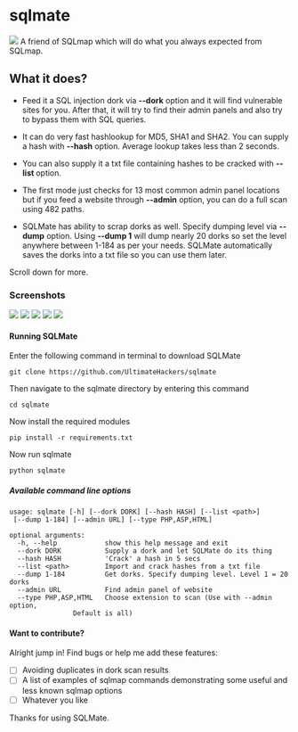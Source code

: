 # sqlmate
<img src='https://i.imgur.com/iXwyVul.png' />
A friend of SQLmap which will do what you always expected from SQLmap.

## What it does?
- Feed it a SQL injection dork via <b>--dork</b> option and it will find vulnerable sites for you. After that, it will try to find their admin panels and also try to bypass them with SQL queries.

- It can do very fast hashlookup for MD5, SHA1 and SHA2. You can supply a hash with <b>--hash</b> option. Average lookup takes less than 2 seconds.

- You can also supply it a txt file containing hashes to be cracked with <b>--list <path></b> option.
  
- The first mode just checks for 13 most common admin panel locations but if you feed a website through <b>--admin</b> option, you can do a full scan using 482 paths.

- SQLMate has ability to scrap dorks as well. Specify dumping level via <b>--dump</b> option. Using <b>--dump 1</b> will dump nearly 20 dorks so set the level anywhere between 1-184 as per your needs. SQLMate automatically saves the dorks into a txt file so you can use them later.

Scroll down for more.

### Screenshots
<img src='https://i.imgur.com/8JDL1xt.png' />
<img src='https://i.imgur.com/ww2zupy.png' />
<img src='https://i.imgur.com/itjrbrH.png' />
<img src='https://i.imgur.com/IxFbg8G.png' />
<img src='https://i.imgur.com/EQ0OJtA.png' />

#### Running SQLMate
Enter the following command in terminal to download SQLMate
```
git clone https://github.com/UltimateHackers/sqlmate
```
Then navigate to the sqlmate directory by entering this command
```
cd sqlmate
```
Now install the required modules
```
pip install -r requirements.txt
```
Now run sqlmate
```
python sqlmate
```

##### Available command line options
```
usage: sqlmate [-h] [--dork DORK] [--hash HASH] [--list <path>]
 [--dump 1-184] [--admin URL] [--type PHP,ASP,HTML]

optional arguments:
  -h, --help            show this help message and exit
  --dork DORK           Supply a dork and let SQLMate do its thing
  --hash HASH           'Crack' a hash in 5 secs
  --list <path>         Import and crack hashes from a txt file
  --dump 1-184          Get dorks. Specify dumping level. Level 1 = 20 dorks
  --admin URL           Find admin panel of website
  --type PHP,ASP,HTML   Choose extension to scan (Use with --admin option,
          		Default is all)
```
#### Want to contribute?
Alright jump in! Find bugs or help me add these features:
- [ ] Avoiding duplicates in dork scan results
- [ ] A list of examples of sqlmap commands demonstrating some useful and less known sqlmap options
- [ ] Whatever you like

Thanks for using SQLMate.

